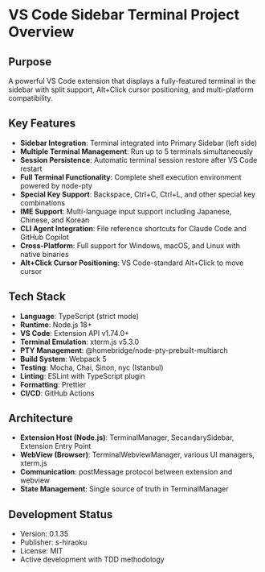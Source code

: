 # VS Code Sidebar Terminal Project Overview

## Purpose
A powerful VS Code extension that displays a fully-featured terminal in the sidebar with split support, Alt+Click cursor positioning, and multi-platform compatibility.

## Key Features
- **Sidebar Integration**: Terminal integrated into Primary Sidebar (left side)
- **Multiple Terminal Management**: Run up to 5 terminals simultaneously
- **Session Persistence**: Automatic terminal session restore after VS Code restart
- **Full Terminal Functionality**: Complete shell execution environment powered by node-pty
- **Special Key Support**: Backspace, Ctrl+C, Ctrl+L, and other special key combinations
- **IME Support**: Multi-language input support including Japanese, Chinese, and Korean
- **CLI Agent Integration**: File reference shortcuts for Claude Code and GitHub Copilot
- **Cross-Platform**: Full support for Windows, macOS, and Linux with native binaries
- **Alt+Click Cursor Positioning**: VS Code-standard Alt+Click to move cursor

## Tech Stack
- **Language**: TypeScript (strict mode)
- **Runtime**: Node.js 18+
- **VS Code**: Extension API v1.74.0+
- **Terminal Emulation**: xterm.js v5.3.0
- **PTY Management**: @homebridge/node-pty-prebuilt-multiarch
- **Build System**: Webpack 5
- **Testing**: Mocha, Chai, Sinon, nyc (Istanbul)
- **Linting**: ESLint with TypeScript plugin
- **Formatting**: Prettier
- **CI/CD**: GitHub Actions

## Architecture
- **Extension Host (Node.js)**: TerminalManager, SecandarySidebar, Extension Entry Point
- **WebView (Browser)**: TerminalWebviewManager, various UI managers, xterm.js
- **Communication**: postMessage protocol between extension and webview
- **State Management**: Single source of truth in TerminalManager

## Development Status
- Version: 0.1.35
- Publisher: s-hiraoku
- License: MIT
- Active development with TDD methodology
